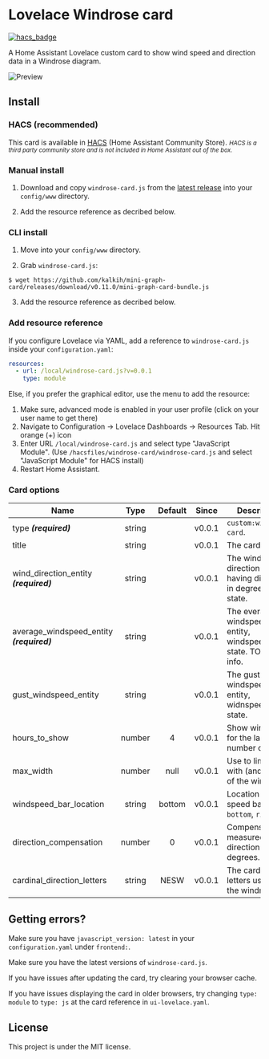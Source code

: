 # Lovelace Windrose card

[![hacs_badge](https://img.shields.io/badge/HACS-Custom-41BDF5.svg)](https://github.com/hacs/integration)

A Home Assistant Lovelace custom card to show wind speed and direction data in a Windrose diagram.


![Preview](https://raw.githubusercontent.com/aukedejong/ha-windrose-card/main/example/windrose-example-dark.png?raw=true)

## Install

### HACS (recommended)

This card is available in [HACS](https://hacs.xyz/) (Home Assistant Community Store).
<small>*HACS is a third party community store and is not included in Home Assistant out of the box.*</small>

### Manual install

1. Download and copy `windrose-card.js` from the [latest release](https://github.com/aukedejong/ha-windrose-card/releases/latest) into your `config/www` directory.

2. Add the resource reference as decribed below.


### CLI install

1. Move into your `config/www` directory.

2. Grab `windrose-card.js`:

  ```
  $ wget https://github.com/kalkih/mini-graph-card/releases/download/v0.11.0/mini-graph-card-bundle.js
  ```

3. Add the resource reference as decribed below.

### Add resource reference

If you configure Lovelace via YAML, add a reference to `windrose-card.js` inside your `configuration.yaml`:

  ```yaml
  resources:
    - url: /local/windrose-card.js?v=0.0.1
      type: module
  ```

Else, if you prefer the graphical editor, use the menu to add the resource:

1. Make sure, advanced mode is enabled in your user profile (click on your user name to get there)
2. Navigate to Configuration -> Lovelace Dashboards -> Resources Tab. Hit orange (+) icon
3. Enter URL `/local/windrose-card.js` and select type "JavaScript Module".
   (Use `/hacsfiles/windrose-card/windrose-card.js` and select "JavaScript Module" for HACS install)
4. Restart Home Assistant.


### Card options

| Name                                      |  Type  | Default | Since  | Description                                                          |
|-------------------------------------------|:------:|:-------:|:------:|----------------------------------------------------------------------|
| type ***(required)***                     | string |         | v0.0.1 | `custom:windrose-card`.                                              |
| title                                     | string |         | v0.0.1 | The card title.                                                      |
| wind_direction_entity ***(required)***    | string |         | v0.0.1 | The wind direction entity, having directing in degrees as the state. |
| average_windspeed_entity ***(required)*** | string |         | v0.0.1 | The everage windspeed entity, windspeed as state. TODO unit info.    |
| gust_windspeed_entity                     | string |         | v0.0.1 | The gust windspeed entity, widnspeed as state.                       |
| hours_to_show                             | number |    4    | v0.0.1 | Show winddata for the last number of hours.                          |
| max_width                                 | number |  null   | v0.0.1 | Use to limit the with (and height) of the windrose.                  |
| windspeed_bar_location                    | string | bottom  | v0.0.1 | Location of the speed bar graph: `bottom`, `right`                   |
| direction_compensation                    | number |   0     | v0.0.1 | Compensate the measured direction in degrees.                        |
| cardinal_direction_letters                | string | NESW    | v0.0.1 | The cardinal letters used in the windrose.                           |


## Getting errors?
Make sure you have `javascript_version: latest` in your `configuration.yaml` under `frontend:`.

Make sure you have the latest versions of `windrose-card.js`.

If you have issues after updating the card, try clearing your browser cache.

If you have issues displaying the card in older browsers, try changing `type: module` to `type: js` at the card reference in `ui-lovelace.yaml`.

## License
This project is under the MIT license.
